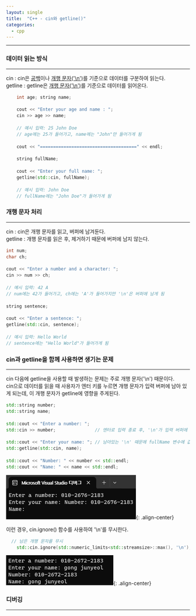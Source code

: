 ```yaml
---
layout: single
title:  "C++ - cin와 getline()"
categories:
  - cpp
---
```


---

### 데이터 읽는 방식
---

cin : cin은 <u>공백</u>이나 <u>개행 문자('\n')</u>를 기준으로 데이터를 구분하여 읽는다.  
getline : getline은 <u>개행 문자('\n')</u>를 기준으로 데이터를 읽어온다.

```c++
	int age; string name;

	cout << "Enter your age and name : ";
	cin >> age >> name;

	// 예시 입력: 25 John Doe
	// age에는 25가 들어가고, name에는 "John"만 들어가게 됨

	cout << "=====================================" << endl;

	string fullName;

	cout << "Enter your full name: ";
	getline(std::cin, fullName);

	// 예시 입력: John Doe
	// fullName에는 "John Doe"가 들어가게 됨
```

### 개행 문자 처리
---

cin : cin은 개행 문자를 읽고, 버퍼에 남겨둔다.  
getline : 개행 문자를 읽은 후, 제거하기 때문에 버퍼에 남지 않는다.

```c++
int num;
char ch;

cout << "Enter a number and a character: ";
cin >> num >> ch;

// 예시 입력: 42 A
// num에는 42가 들어가고, ch에는 'A'가 들어가지만 '\n'은 버퍼에 남게 됨

string sentence;

cout << "Enter a sentence: ";
getline(std::cin, sentence);

// 예시 입력: Hello World
// sentence에는 "Hello World"가 들어가게 됨
```

### cin과 getline을 함께 사용하면 생기는 문제
---

cin 다음에 getline을 사용할 때 발생하는 문제는 주로 개행 문자('\n') 때문이다.  
cin으로 데이터를 읽을 때 사용자가 엔터 키를 누르면 개행 문자가 입력 버퍼에 남아 있게 되는데, 이 개행 문자가 getline에 영향을 주게된다.

```c++
std::string number;
std::string name;

std::cout << "Enter a number: ";
std::cin >> number;               // 엔터로 입력 종료 후, '\n'가 입력 버퍼에 남아있음

std::cout << "Enter your name: "; // 남아있는 '\n' 때문에 fullName 변수에 값을 입력받기 전에 입력 종료
std::getline(std::cin, name);

std::cout << "Number: " << number << std::endl;
std::cout << "Name: " << name << std::endl;
```

![](/assets/images/cpp_cin_ignore1.png){: .align-center}

 이런 경우, cin.ignore() 함수를 사용하여 '\n'를 무시한다.

```c++
  // 남은 개행 문자를 무시
    std::cin.ignore(std::numeric_limits<std::streamsize>::max(), '\n');
```

![](/assets/images/cpp_cin_ignore2.png){: .align-center}

### 디버깅
---



<!--
### C++의 입출력 라이브러리
---

![](https://modoocode.com/img/2361DC4954A0CB38040ED8.webp){: .align-center}{: width="50%" height="50%"}

C++의 모든 입출력 클래스는 `ios_base` 를 기반 클래스로 한다.  
이를 상속받는 `ios` 클래스는 <u>스트림 버퍼를 초기화 하고 현재 입출력 작업의 상태를 처리</u>한다.  
이를 상속받는 `istream`은 <u>입력을 수행하는 입력 스트림</u>, `ostream`은 <u>입력된 내용을 출력하는 출력 스트림</u>이다.

`std::cin` 은 `istream` 클래스의 객체이며, `iostream` 클래스에 존재한다.  
`std::cout` 은 `ostream` 클래스의 객체이며, `iostream` 클래스에 존재한다.

![](/assets/images/cpp_cinNcout.png){: .align-center}
*iostream 클래스에 존재하는 istream의 객체 cin, ostream의 객체 cout*
-->

<!--
`operator >>` 가 `istream`에 내장 함수로 오버로딩되어 있다.

```c++
istream& operator>>(bool& val);

istream& operator>>(short& val);

istream& operator>>(unsigned short& val);

istream& operator>>(int& val);

istream& operator>>(unsigned int& val);

istream& operator>>(long& val);

istream& operator>>(unsigned long& val);

istream& operator>>(long long& val);

istream& operator>>(unsigned long long& val);

istream& operator>>(float& val);

istream& operator>>(double& val);

istream& operator>>(long double& val);

istream& operator>>(void*& val);
```

이 처럼 operator >> 는 내장 함수로 다양한 자료형에 대해 오버로딩 되어있어, 타입 상관없이 입력을 받을 수 있는 것이다.

그러면 여기 있는 자료형 말고는 `>>` 를 사용할 수 없을까? 물론 할 수 있다.

```c++
std::string s;
std::cin >> s;
```

`std::string` 은 cin으로 입력받을 수 있는데, 이유는 멤버 함수를 istream에 내장 함수로 두는 것 말고도, <u>외부 함수로 연산자 오버로딩을 할 수 있기 때문이다.</u>

```c++
// istream 클래스가 아닌 외부에서 오버로딩한다.
istream& operator >> (istream& in, std::string& s)
{
  // string 입력 코드
}
```
-->

<!--

'operator >>'의 또다른 특징으로 모든 공백문자를 무시해버린다는 특징이 있다.

```c++
// 주의할 점
#include <iostream>
using namespace std;
int main() {
  int t;
  while (true) {
    std::cin >> t;
    std::cout << "입력 :: " << t << std::endl;
    if (t == 0) break;
  }
}
```

![image](https://modoocode.com/img/26385A3654A0F64C0EEDDB.webp){: .align-center}

위와 같이 코드를 짜게 되면, 'c' 입력시 무한루프에 빠지게 된다. 왜 그러한 현상이 생기는지 공백문자를 무시한다는 특징과 함께 살펴보자.  

ios 클래스에서 스트림의 상태를 관리한다고 하였는데, 이때 스트림의 상태를 관리하는 플래그 4개가 정의되어있다.

* goodbit : 스트림에 입출력 작업이 가능할 때
* badbit : 스트림에 복구 불가능한 오류 발생시
* failbit : 스트림에 복구 가능한 오류 발생시
* eofbit : 입력 작업시에 EOF 도달시

위와 같은 상황일때 어떤 비트가 켜질까? 답은 'failbit'이다. int 자료형에 char 자료형을 넣었기 때문이다. 이 경우 입력값을 받지 않고 return 해버리는데, 버퍼에 남아있는 "c\n" 이 문자열은 손대지 않기 때문에 쓰레기값이 무한루프로 출력되는 것이다.

```c++
// 해결 방안
#include <iostream>
#include <string>

int main() {
  int t;
  while (std::cin >> t) {
    std::cout << "입력 :: " << t << std::endl;
    if (t == 0) break;
  }
}
```

이와같이 조건문으로 'std::cin >> t'를 넣어주면 해결되는데, 자세히 살펴보면.

```c++
operator void*() const;
```

이 함수는 ios 객체를 void*로 변환하는데, failbit와 badbit가 모두 off라면 nullptr가 아닌 값을 리턴한다. 즉 스트림에 정상적으로 입출력 작업을 수행 할 수 있을 때만 nullptr이 아닌 값을 리턴한다는 것이다. 따라서 while()문이 정상적인 입출력인 경우에만 실행되는 코드가 된다.

-->
